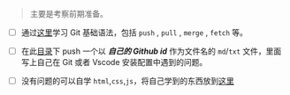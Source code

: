 <!--
 * @Author: 目棃
 * @LastEditTime: 2021-11-14 20:47:09
 * @Description: 练习一
-->

> 主要是考察前期准备。

- [ ] 通过[这里](https://learngitbranching.js.org)学习 Git 基础语法，包括 `push` , `pull` , `merge` , `fetch` 等。
- [ ] 在此[目录](https://github.com/BTMuli/MSC2021/tree/main/Tasks/Exercise1)下 push 一个以 ***自己的  Github id*** 作为文件名的 `md`/`txt` 文件，里面写上自己在 Git 或者 Vscode 安装配置中遇到的问题。
- [ ] 没有问题的可以自学 `html`,`css`,`js`，将自己学到的东西放到[这里](https://github.com/BTMuli/MSC2021/Reference/Web基础（html+css+js）)

